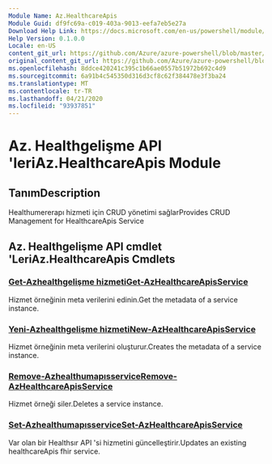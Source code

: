 ```yaml
---
Module Name: Az.HealthcareApis
Module Guid: df9fc69a-c019-403a-9013-eefa7eb5e27a
Download Help Link: https://docs.microsoft.com/en-us/powershell/module/az.healthcareapis
Help Version: 0.1.0.0
Locale: en-US
content_git_url: https://github.com/Azure/azure-powershell/blob/master/src/HealthcareApis/HealthcareApis/help/Az.HealthcareApis.md
original_content_git_url: https://github.com/Azure/azure-powershell/blob/master/src/HealthcareApis/HealthcareApis/help/Az.HealthcareApis.md
ms.openlocfilehash: 8ddce420241c395c1b66ae0557b51972b692c4d9
ms.sourcegitcommit: 6a91b4c545350d316d3cf8c62f384478e3f3ba24
ms.translationtype: MT
ms.contentlocale: tr-TR
ms.lasthandoff: 04/21/2020
ms.locfileid: "93937851"
---
```

# <span data-ttu-id="254e9-101">Az. Healthgelişme API 'leri</span><span class="sxs-lookup"><span data-stu-id="254e9-101">Az.HealthcareApis Module</span></span>
## <span data-ttu-id="254e9-102">Tanım</span><span class="sxs-lookup"><span data-stu-id="254e9-102">Description</span></span>
<span data-ttu-id="254e9-103">Healthumererapı hizmeti için CRUD yönetimi sağlar</span><span class="sxs-lookup"><span data-stu-id="254e9-103">Provides CRUD Management for HealthcareApis Service</span></span>

## <span data-ttu-id="254e9-104">Az. Healthgelişme API cmdlet 'Leri</span><span class="sxs-lookup"><span data-stu-id="254e9-104">Az.HealthcareApis Cmdlets</span></span>
### [<span data-ttu-id="254e9-105">Get-Azhealthgelişme hizmeti</span><span class="sxs-lookup"><span data-stu-id="254e9-105">Get-AzHealthcareApisService</span></span>](Get-AzHealthcareApisService.md)
<span data-ttu-id="254e9-106">Hizmet örneğinin meta verilerini edinin.</span><span class="sxs-lookup"><span data-stu-id="254e9-106">Get the metadata of a service instance.</span></span>

### [<span data-ttu-id="254e9-107">Yeni-Azhealthgelişme hizmeti</span><span class="sxs-lookup"><span data-stu-id="254e9-107">New-AzHealthcareApisService</span></span>](New-AzHealthcareApisService.md)
<span data-ttu-id="254e9-108">Hizmet örneğinin meta verilerini oluşturur.</span><span class="sxs-lookup"><span data-stu-id="254e9-108">Creates the metadata of a service instance.</span></span>

### [<span data-ttu-id="254e9-109">Remove-Azhealthumapısservice</span><span class="sxs-lookup"><span data-stu-id="254e9-109">Remove-AzHealthcareApisService</span></span>](Remove-AzHealthcareApisService.md)
<span data-ttu-id="254e9-110">Hizmet örneği siler.</span><span class="sxs-lookup"><span data-stu-id="254e9-110">Deletes a service instance.</span></span>

### [<span data-ttu-id="254e9-111">Set-Azhealthumapısservice</span><span class="sxs-lookup"><span data-stu-id="254e9-111">Set-AzHealthcareApisService</span></span>](Set-AzHealthcareApisService.md)
<span data-ttu-id="254e9-112">Var olan bir Healthsır API 'si hizmetini güncelleştirir.</span><span class="sxs-lookup"><span data-stu-id="254e9-112">Updates an existing healthcareApis fhir service.</span></span>

